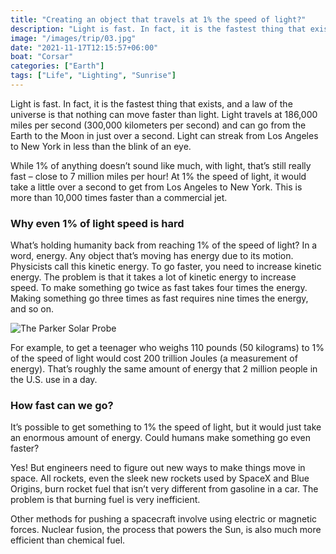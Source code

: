```yaml
---
title: "Creating an object that travels at 1% the speed of light?"
description: "Light is fast. In fact, it is the fastest thing that exists, and a law of the universe is that nothing can move faster than light. Light travels at 186,000 miles per second (300,000 kilometers per second) and can go from the Earth to the Moon in just over a second. Light can streak from Los Angeles to New York in less than the blink of an eye."
image: "/images/trip/03.jpg"
date: "2021-11-17T12:15:57+06:00"
boat: "Corsar"
categories: ["Earth"]
tags: ["Life", "Lighting", "Sunrise"]
---
```


Light is fast. In fact, it is the fastest thing that exists, and a law of the universe is that nothing can move faster than light. Light travels at 186,000 miles per second (300,000 kilometers per second) and can go from the Earth to the Moon in just over a second. Light can streak from Los Angeles to New York in less than the blink of an eye.

While 1% of anything doesn’t sound like much, with light, that’s still really fast – close to 7 million miles per hour! At 1% the speed of light, it would take a little over a second to get from Los Angeles to New York. This is more than 10,000 times faster than a commercial jet.

### Why even 1% of light speed is hard
What’s holding humanity back from reaching 1% of the speed of light? In a word, energy. Any object that’s moving has energy due to its motion. Physicists call this kinetic energy. To go faster, you need to increase kinetic energy. The problem is that it takes a lot of kinetic energy to increase speed. To make something go twice as fast takes four times the energy. Making something go three times as fast requires nine times the energy, and so on.

![The Parker Solar Probe](https://images.theconversation.com/files/429627/original/file-20211101-25-c3f9c9.jpg?ixlib=rb-1.1.0&q=30&auto=format&w=754&h=522&fit=crop&dpr=2 "The Parker Solar Probe")

For example, to get a teenager who weighs 110 pounds (50 kilograms) to 1% of the speed of light would cost 200 trillion Joules (a measurement of energy). That’s roughly the same amount of energy that 2 million people in the U.S. use in a day.

### How fast can we go?
It’s possible to get something to 1% the speed of light, but it would just take an enormous amount of energy. Could humans make something go even faster?

Yes! But engineers need to figure out new ways to make things move in space. All rockets, even the sleek new rockets used by SpaceX and Blue Origins, burn rocket fuel that isn’t very different from gasoline in a car. The problem is that burning fuel is very inefficient.

Other methods for pushing a spacecraft involve using electric or magnetic forces. Nuclear fusion, the process that powers the Sun, is also much more efficient than chemical fuel.
